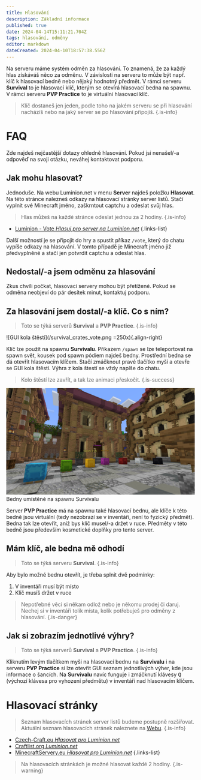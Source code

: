 ```yaml
---
title: Hlasování
description: Základní informace
published: true
date: 2024-04-14T15:11:21.704Z
tags: hlasování, odměny
editor: markdown
dateCreated: 2024-04-10T18:57:38.556Z
---
```


Na serveru máme systém odměn za hlasování. To znamená, že za každý hlas získáváš něco za odměnu. V závislosti na serveru to může být např. klíč k hlasovací bedně nebo nějaký hodnotný předmět. V rámci serveru **Survival** to je hlasovací klíč, kterým se otevírá hlasovací bedna na spawnu. V rámci serveru **PVP Practice** to je virtuální hlasovací klíč.

> Klíč dostaneš jen jeden, podle toho na jakém serveru se při hlasování nacházíš nebo na jaký server se po hlasování připojíš.
{.is-info}

# FAQ
Zde najdeš nejčastější dotazy ohledně hlasování. Pokud jsi nenašel/-a odpověď na svoji otázku, neváhej kontaktovat podporu.

## Jak mohu hlasovat?
Jednoduše. Na webu Luminion.net v menu **Server** najdeš položku **Hlasovat**. Na této stránce nalezneš odkazy na hlasovací stránky server listů. Stačí vyplnit své Minecraft jméno, zaškrntout captchu a odeslat svůj hlas.

> Hlas můžeš na každé stránce odeslat jednou za 2 hodiny.
{.is-info}

- [Luminion - Vote *Hlasuj pro server na Luminion.net*](https://luminion.net/vote)
{.links-list}

Další možností je se připojit do hry a spustit příkaz `/vote`, který do chatu vypíše odkazy na hlasování. V tomto případě je Minecraft jméno již předvyplněné a stačí jen potvrdit captchu a odeslat hlas.

## Nedostal/-a jsem odměnu za hlasování
Zkus chvíli počkat, hlasovací servery mohou být přetížené. Pokud se odměna neobjeví do pár desítek minut, kontaktuj podporu.

## Za hlasování jsem dostal/-a klíč. Co s ním?
> Toto se týká serverů **Survival** a **PVP Practice**.
{.is-info}

![GUI kola štěstí](/survival_crates_vote.png =250x){.align-right}

Klíč lze použít na spawnu **Survivalu**. Příkazem `/spawn` se lze teleportovat na spawn svět, kousek pod spawn pódiem najdeš bedny. Prostřední bedna se dá otevřít hlasovacím klíčem. Stačí zmáčknout pravé tlačítko myši a otevře se GUI kola štěstí. Výhra z kola štestí se vždy napíše do chatu.

> Kolo štěstí lze zavřít, a tak lze animaci přeskočit.
{.is-success}

![Bedny na spawnu Survivalu](/survival_crates.png)
Bedny umístěné na spawnu Survivalu

Server **PVP Practice** má na spawnu také hlasovací bednu, ale klíče k této bedně jsou virtuální (tedy nezobrazí se v inventáři, není to fyzický předmět). Bedna tak lze otevřít, aniž bys klíč musel/-a držet v ruce. Předměty v této bedně jsou především kosmetické doplňky pro tento server.

## Mám klíč, ale bedna mě odhodí
> Toto se týká serveru **Survival**.
{.is-info}

Aby bylo možné bednu otevřít, je třeba splnit dvě podmínky:
1. V inventáři musí být místo
2. Klíč musíš držet v ruce

> Nepotřebné věci si někam odlož nebo je někomu prodej či daruj. Nechej si v inventáři tolik místa, kolik potřebuješ pro odměny z hlasování.
{.is-danger}

## Jak si zobrazím jednotlivé výhry?
> Toto se týká serverů **Survival** a **PVP Practice**.
{.is-info}

Kliknutím levým tlačítkem myši na hlasovací bednu na **Survivalu** i na serveru **PVP Practice** si lze otevřít GUI seznam jednotlivých výher, kde jsou informace o šancích. Na **Survivalu** navíc funguje i zmáčknutí klávesy <kbd>Q</kbd> (výchozí klávesa pro vyhození předmětu) v inventáři nad hlasovacím klíčem.

# Hlasovací stránky
> Seznam hlasovacích stránek server listů budeme postupně rozšiřovat. Aktuální seznam hlasovacích stránek naleznete na [Webu](https://luminion.net/vote).
{.is-info}

- [Czech-Craft.eu *Hlasovat pro Luminion.net*](https://czech-craft.eu/server/luminion-net/vote/)
- [Craftlist.org *Luminion.net*](https://craftlist.org/luminion-net)
- [MinecraftServery.eu *Hlasovat pro Luminion.net*](https://minecraftservery.eu/server/luminionnet/vote)
{.links-list}

> Na hlasovacích stránkách je možné hlasovat každé 2 hodiny.
{.is-warning}